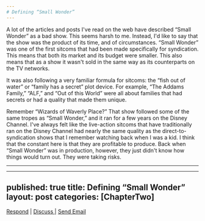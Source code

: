 ```yaml
---
# Defining “Small Wonder”
---
```

A lot of the articles and posts I've read on the web have described “Small Wonder” as a bad show. This seems harsh to me. Instead, I'd like to say that the show was the product of its time, and of circumstances. “Small Wonder” was one of the first sitcoms that had been made specifically for syndication. This means that both its market and its budget were smaller. This also means that as a show it wasn't sold in the same way as its counterparts on the TV networks.

It was also following a very familiar formula for sitcoms: the “fish out of water” or “family has a secret” plot device. For example, “The Addams Family,” “ALF,” and “Out of this World” were all about families that had secrets or had a quality that made them unique.

Remember “Wizards of Waverly Place?” That show followed some of the same tropes as “Small Wonder,” and it ran for a few years on the Disney Channel. I've always felt like the live-action sitcoms that have traditionally ran on the Disney Channel had nearly the same quality as the direct-to-syndication shows that I remember watching back when I was a kid. I think that the constant here is that they are profitable to produce. Back when “Small Wonder” was in production, however, they just didn't know how things would turn out. They were taking risks.

* * *

---
published: true
title: Defining “Small Wonder”
layout: post
categories: [ChapterTwo]
---

[Respond](https://midmichonline.quip.com/i2LUAjocQq44) | [Discuss ](https://gitter.im/LawsonProject/SW-ISSUETWO?utm_source=share-link&utm_medium=link&utm_campaign=share-link)| [Send Email](mailto:midmichiganonline+lawsonproject@gmail.com)